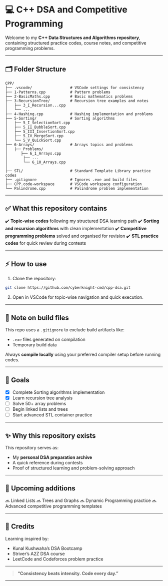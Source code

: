 # 💻 C++ DSA and Competitive Programming

Welcome to my **C++ Data Structures and Algorithms repository**, containing structured practice codes, course notes, and competitive programming problems.

---

## 🗂️ **Folder Structure**

```
CPP/
├── .vscode/                 # VSCode settings for consistency
├── 1-Patterns.cpp           # Pattern problems
├── 2-BasicMaths.cpp         # Basic mathematics problems
├── 3-RecursionTree/         # Recursion tree examples and notes
│   ├── 3_I_Recursion...cpp
│   └── ...
├── 4-Hashing.cpp            # Hashing implementation and problems
├── 5-Sorting/               # Sorting algorithms
│   ├── 5_I_SelectionSort.cpp
│   ├── 5_II_BubbleSort.cpp
│   ├── 5_III_InsertionSort.cpp
│   ├── 5_IV_MergeSort.cpp
│   └── 5_V_QuickSort.cpp
├── 6-Arrays/                # Arrays topics and problems
│   ├── Problems/
│      ├── 6_1_Arrays.cpp
│       ├── ...
│       └── 6_10_Arrays.cpp
│   
├── STL/                     # Standard Template Library practice codes
├── .gitignore               # Ignores .exe and build files
├── CPP.code-workspace       # VSCode workspace configuration
└── Palindrome.cpp           # Palindrome problem implementation
```

---

## ✅ **What this repository contains**

✔️ **Topic-wise codes** following my structured DSA learning path
✔️ **Sorting and recursion algorithms** with clean implementation
✔️ **Competitive programming problems** solved and organised for revision
✔️ **STL practice codes** for quick review during contests

---

## ⚡ **How to use**

1. Clone the repository:

```bash
git clone https://github.com/cyberknight-cmd/cpp-dsa.git
```

2. Open in VSCode for topic-wise navigation and quick execution.

---

## 🛑 **Note on build files**

This repo uses a `.gitignore` to exclude build artifacts like:

* `.exe` files generated on compilation
* Temporary build data

Always **compile locally** using your preferred compiler setup before running codes.

---

## 🎯 **Goals**

* [x] Complete Sorting algorithms implementation
* [x] Learn recursion tree analysis
* [ ] Solve 50+ array problems
* [ ] Begin linked lists and trees
* [ ] Start advanced STL container practice

---

## ✨ **Why this repository exists**

This repository serves as:

* My **personal DSA preparation archive**
* A quick reference during contests
* Proof of structured learning and problem-solving approach

---

## 📌 **Upcoming additions**

🔜 Linked Lists
🔜 Trees and Graphs
🔜 Dynamic Programming practice
🔜 Advanced competitive programming templates

---

## 🙏 **Credits**

Learning inspired by:

* Kunal Kushwaha’s DSA Bootcamp
* Striver’s A2Z DSA course
* LeetCode and Codeforces problem practice

---

> **“Consistency beats intensity. Code every day.”**

---
